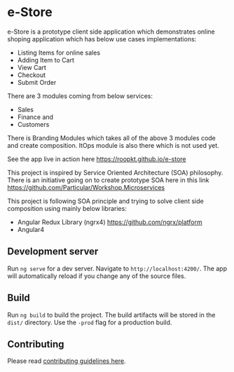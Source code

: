 # e-Store

e-Store is a prototype client side application which demonstrates online shoping application which has below use cases implementations:
  * Listing Items for online sales
  * Adding Item to Cart
  * View Cart
  * Checkout
  * Submit Order

There are 3 modules coming from below services:

 * Sales
 * Finance and 
 * Customers
 
 There is Branding Modules which takes all of the above 3 modules code and create composition.
 ItOps module is also there which is not used yet. 

See the app live in action here https://roopkt.github.io/e-store

This project is inspired by Service Oriented Architecture (SOA) philosophy. 
There is an initiative going on to create prototype SOA here in this link https://github.com/Particular/Workshop.Microservices

This project is following SOA principle and trying to solve client side composition using mainly below libraries:

 * Angular Redux Library (ngrx4) https://github.com/ngrx/platform
 * Angular4 

## Development server

Run `ng serve` for a dev server. Navigate to `http://localhost:4200/`. The app will automatically reload if you change any of the source files.

## Build

Run `ng build` to build the project. The build artifacts will be stored in the `dist/` directory. Use the `-prod` flag for a production build.

## Contributing
Please read [contributing guidelines here](./CONTRIBUTING.md).

<a href="https://github.com/roopkt/e-store/graphs/contributors"></a>

